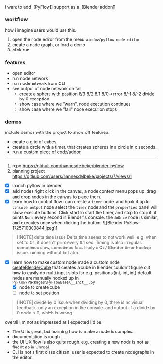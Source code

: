 i want to add [[PyFlow]] support as a [[Blender addon]]
### workflow
how i imagine users would use this.
1. open the node editor from the menu `window/pyflow node editor`
2. create a node graph, or load a demo
3. click run
### features
- open editor
- run node network
- run nodenetwork from CLI
- see output of node network on fail
	- create a sphere with position
	  8/3 8/2 8/1 8/0->error  8/-1 8/-2 
	  divide by 0 exception
	- show case where we "warn", node execution continues
	- show case where we "fail" node execution stops
### demos
include demos with the project to show off features:
- create a grid of cubes
- create a circle with a timer, that creates spheres in a circle in x seconds.
- run a custom piece of code/addon

---
1. repo https://github.com/hannesdelbeke/blender-pyflow
2. planning project https://github.com/users/hannesdelbeke/projects/7/views/1
- [x] launch pyflow in blender
- [x] add nodes
	right click in the canvas, a node context menu pops up. drag and drop nodes in the canvas to place them.
- [x] learn how to control flow
	i can create a `timer` node, and hook it up to `console output` node
	select the `timer` node and the `properties` panel will show execute buttons. Click start to start the timer, and stop to stop it. it prints `None` every second in Blender's console.
	the `doOnce` node is similar, and executes once when clicking the button.
	![[Blender PyFlow-1725710300844.jpeg]]
	
> [!NOTE] delta time issue
> Delta time seems to not work well. e.g. when set to 0.1, it doesn't print every 0.1 sec. Timing is also irregular. sometimes slow, sometimes fast. 
> likely a Qt / Blender timer hookup issue. running without bqt atm.

- [x] learn how to make custom node
	made a custom node [createBlenderCube](https://github.com/hannesdelbeke/blender-pyflow/blob/main/createBlenderCube.py) that creates a cube in Blender
	couldn't figure out how to easily do multi input slots for e.g. positions (int, int, int)
	default nodes are manually hooked up in `PyFlow\Packages\PyFlowBase\__init__.py`
	- [x] node to create cube
	- [ ] node to set position

> [!NOTE] divide by 0 issue
>  when dividing by 0, there is no visual feedback. only an exception in the console. and output of a divide by 0 node is 0, which is wrong.

overall i m not as impressed as I expected I'd be.
- The UI is great, but learning how to make a node is complex.
- documentation is rough
- the UI UX flow is also quite rough. e.g. creating a new node is not as fluent as in Unreal.
- CLI is not a first class citizen. user is expected to create nodegraphs in the editor.
